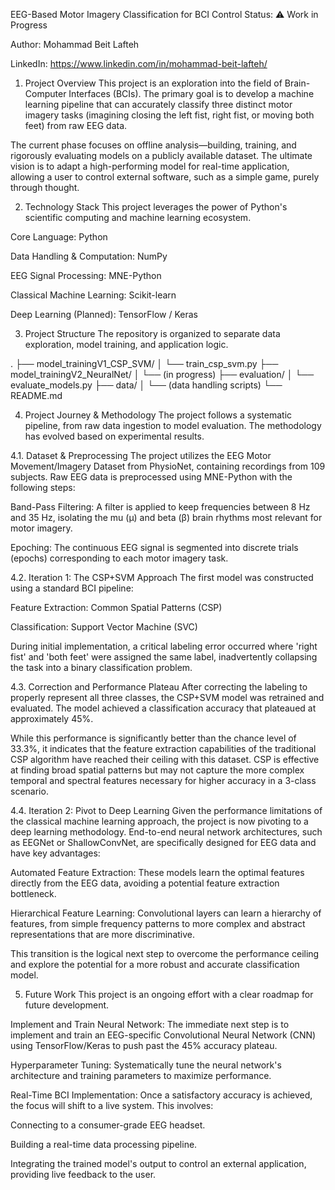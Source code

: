 EEG-Based Motor Imagery Classification for BCI Control
Status: ⚠️ Work in Progress

Author: Mohammad Beit Lafteh

LinkedIn: https://www.linkedin.com/in/mohammad-beit-lafteh/

1. Project Overview
This project is an exploration into the field of Brain-Computer Interfaces (BCIs). The primary goal is to develop a machine learning pipeline that can accurately classify three distinct motor imagery tasks (imagining closing the left fist, right fist, or moving both feet) from raw EEG data.

The current phase focuses on offline analysis—building, training, and rigorously evaluating models on a publicly available dataset. The ultimate vision is to adapt a high-performing model for real-time application, allowing a user to control external software, such as a simple game, purely through thought.

2. Technology Stack
This project leverages the power of Python's scientific computing and machine learning ecosystem.

Core Language: Python

Data Handling & Computation: NumPy

EEG Signal Processing: MNE-Python

Classical Machine Learning: Scikit-learn

Deep Learning (Planned): TensorFlow / Keras

3. Project Structure
The repository is organized to separate data exploration, model training, and application logic.

.
├── model_trainingV1_CSP_SVM/
│   └── train_csp_svm.py
├── model_trainingV2_NeuralNet/
│   └── (in progress)
├── evaluation/
│   └── evaluate_models.py
├── data/
│   └── (data handling scripts)
└── README.md

4. Project Journey & Methodology
The project follows a systematic pipeline, from raw data ingestion to model evaluation. The methodology has evolved based on experimental results.

4.1. Dataset & Preprocessing
The project utilizes the EEG Motor Movement/Imagery Dataset from PhysioNet, containing recordings from 109 subjects. Raw EEG data is preprocessed using MNE-Python with the following steps:

Band-Pass Filtering: A filter is applied to keep frequencies between 8 Hz and 35 Hz, isolating the mu (μ) and beta (β) brain rhythms most relevant for motor imagery.

Epoching: The continuous EEG signal is segmented into discrete trials (epochs) corresponding to each motor imagery task.

4.2. Iteration 1: The CSP+SVM Approach
The first model was constructed using a standard BCI pipeline:

Feature Extraction: Common Spatial Patterns (CSP)

Classification: Support Vector Machine (SVC)

During initial implementation, a critical labeling error occurred where 'right fist' and 'both feet' were assigned the same label, inadvertently collapsing the task into a binary classification problem.

4.3. Correction and Performance Plateau
After correcting the labeling to properly represent all three classes, the CSP+SVM model was retrained and evaluated. The model achieved a classification accuracy that plateaued at approximately 45%.

While this performance is significantly better than the chance level of 33.3%, it indicates that the feature extraction capabilities of the traditional CSP algorithm have reached their ceiling with this dataset. CSP is effective at finding broad spatial patterns but may not capture the more complex temporal and spectral features necessary for higher accuracy in a 3-class scenario.

4.4. Iteration 2: Pivot to Deep Learning
Given the performance limitations of the classical machine learning approach, the project is now pivoting to a deep learning methodology. End-to-end neural network architectures, such as EEGNet or ShallowConvNet, are specifically designed for EEG data and have key advantages:

Automated Feature Extraction: These models learn the optimal features directly from the EEG data, avoiding a potential feature extraction bottleneck.

Hierarchical Feature Learning: Convolutional layers can learn a hierarchy of features, from simple frequency patterns to more complex and abstract representations that are more discriminative.

This transition is the logical next step to overcome the performance ceiling and explore the potential for a more robust and accurate classification model.

5. Future Work
This project is an ongoing effort with a clear roadmap for future development.

Implement and Train Neural Network: The immediate next step is to implement and train an EEG-specific Convolutional Neural Network (CNN) using TensorFlow/Keras to push past the 45% accuracy plateau.

Hyperparameter Tuning: Systematically tune the neural network's architecture and training parameters to maximize performance.

Real-Time BCI Implementation: Once a satisfactory accuracy is achieved, the focus will shift to a live system. This involves:

Connecting to a consumer-grade EEG headset.

Building a real-time data processing pipeline.

Integrating the trained model's output to control an external application, providing live feedback to the user.

